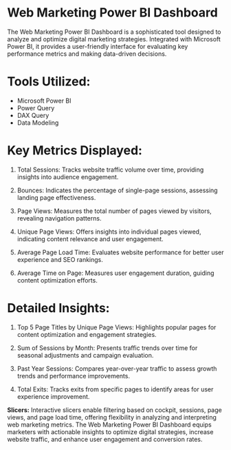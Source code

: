 # Web Marketing Power BI Dashboard

The Web Marketing Power BI Dashboard is a sophisticated tool designed to analyze and optimize digital marketing strategies. Integrated with Microsoft Power BI, it provides a user-friendly interface for evaluating key performance metrics and making data-driven decisions.

# Tools Utilized:
- Microsoft Power BI
- Power Query
- DAX Query
- Data Modeling

# Key Metrics Displayed:
1. Total Sessions: Tracks website traffic volume over time, providing insights into audience engagement.
  
2. Bounces: Indicates the percentage of single-page sessions, assessing landing page effectiveness.
  
3. Page Views: Measures the total number of pages viewed by visitors, revealing navigation patterns.
  
4. Unique Page Views: Offers insights into individual pages viewed, indicating content relevance and user engagement.
  
5. Average Page Load Time: Evaluates website performance for better user experience and SEO rankings.
  
6. Average Time on Page: Measures user engagement duration, guiding content optimization efforts.

# Detailed Insights:
1. Top 5 Page Titles by Unique Page Views: Highlights popular pages for content optimization and engagement strategies.
  
2. Sum of Sessions by Month: Presents traffic trends over time for seasonal adjustments and campaign evaluation.
  
3. Past Year Sessions: Compares year-over-year traffic to assess growth trends and performance improvements.
  
4. Total Exits: Tracks exits from specific pages to identify areas for user experience improvement.

**Slicers:**
Interactive slicers enable filtering based on cockpit, sessions, page views, and page load time, offering flexibility in analyzing and interpreting web marketing metrics.
The Web Marketing Power BI Dashboard equips marketers with actionable insights to optimize digital strategies, increase website traffic, and enhance user engagement and conversion rates.
